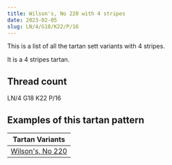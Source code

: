 ```yaml
---
title: Wilson's, No 220 with 4 stripes
date: 2023-02-05
slug: LN/4/G18/K22/P/16
---
```

This is a list of all the tartan sett variants with 4 stripes.

It is a 4 stripes tartan.


## Thread count
LN/4 G18 K22 P/16

## Examples of this tartan pattern

| Tartan Variants |
|---------------|
| [Wilson's, No 220](/variants/ln/4/g18/k22/p/16-g008000-k000000-lne0e0e0-p800080)||
